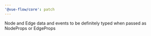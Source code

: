 ```yaml
---
'@vue-flow/core': patch
---
```


Node and Edge data and events to be definitely typed when passed as NodeProps or EdgeProps
